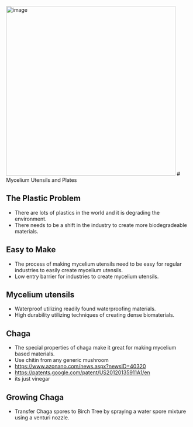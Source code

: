 <img width="463" alt="image" src="https://github.com/holdings420/MyceliumUtensil/assets/70307057/65e7963f-9182-4502-925d-ab6b50640e8f">
# Mycelium Utensils and Plates

## The Plastic Problem
- There are lots of plastics in the world and it is degrading the environment.
- There needs to be a shift in the industry to create more biodegradeable materials.

## Easy to Make
- The process of making mycelium utensils need to be easy for regular industries to easily create mycelium utensils.
- Low entry barrier for industries to create mycelium utensils.

## Mycelium utensils
- Waterproof utilizing readily found waterproofing materials.
- High durability utilizing techniques of creating dense biomaterials.

## Chaga
- The special properties of chaga make it great for making mycelium based materials.
- Use chitin from any generic mushroom
- https://www.azonano.com/news.aspx?newsID=40320
- https://patents.google.com/patent/US20120135911A1/en
- its just vinegar

## Growing Chaga
- Transfer Chaga spores to Birch Tree by spraying a water spore mixture using a venturi nozzle.
